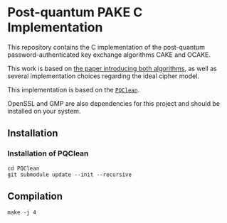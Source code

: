 # Post-quantum PAKE C Implementation

This repository contains the C implementation of the post-quantum password-authenticated key exchange algorithms CAKE and OCAKE.

This work is based on [the paper introducing both algorithms](https://eprint.iacr.org/2023/470), as well as several implementation choices regarding the ideal cipher model.

This implementation is based on the [`PQClean`](https://github.com/PQClean/PQClean).

OpenSSL and GMP are also dependencies for this project and should be installed on your system.

## Installation

### Installation of PQClean

```shell
cd PQClean
git submodule update --init --recursive
```

## Compilation

```
make -j 4
```
